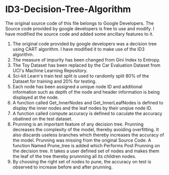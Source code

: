 # ID3-Decision-Tree-Algorithm
The original source code of this file belongs to Google Developers. The Source code provided by google developers is free to use and modify. I have modified the source code and added some ancillary features to it.
1. The original code provided by google developers was a decision tree using CART algorithm. I have modified it to make use of the ID3 algorithm. 
2. The measure of impurity has been changed from Gini Index to Entropy.
3. The Toy Dataset has been replaced by the Car Evaluation Dataset from UCI's Machine Learning Repository.
4. Sci-kit Learn's train test split is used to randomly split 80% of the Dataset for training and 20% for testing.
5. Each node has been assigned a unique node ID and additional information such as depth of the node and header information is being displayed at the node.
6. A function called Get_InnerNodes and Get_InnerLeafNodes is defined to display the inner nodes and the leaf nodes by their unqiue node ID.
7. A function called compute accuracy is defined to caculate the accuracy obatined on the test dataset.
8. Prunning is an important feature of any decision tree. Prunning decreases the complexity of the model, thereby avoiding overfitting. It also discards useless branches which thereby increases the accuracy of the model. Prunning was missing from the original Source Code. A function Named Prune_tree is added which Performs Post Prunning on the decision tree. It takes a user defined set of nodes and makes them the leaf of the tree thereby prunnning all its children nodes. 
9. By choosing the right set of nodes to pune, the accuracy on test is observed to increase before and after prunning.
